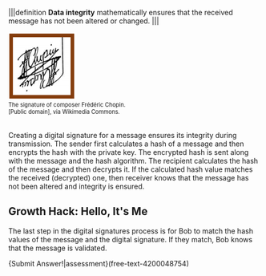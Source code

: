 |||definition 
**Data integrity** mathematically ensures that the received message has not been altered or changed. 
|||

<figure class="snippetimg" style="margin: 0 auto;width:100%">
  <img src=".guides/img/Chopinsig.PNG" alt="https://commons.wikimedia.org/wiki/File% A forest of for sale signs in Oughtibridge UK.By Infrogmation of New Orleans [CC BY 2.0], via Wikimedia Commons">
  <figcaption style="font-size: 0.8em; text-align: left;"> The signature of composer Frédéric Chopin. 
  </br>
[Public domain], via Wikimedia Commons.</figcaption>
</figure>
<br>

Creating a digital signature for a message ensures its integrity during transmission. The sender first calculates a hash of a message and then encrypts the hash with the private key. The encrypted hash is sent along with the message and the hash algorithm. The recipient calculates the hash of the message and then decrypts it. If the calculated hash value matches the received (decrypted) one, then receiver knows that the message has not been altered and integrity is ensured. 
 


## Growth Hack: Hello, It's Me
The last step in the digital signatures process is for Bob to match the hash values of the message and the digital signature. If they match, Bob knows that the message is validated. 

 


{Submit Answer!|assessment}(free-text-4200048754)
